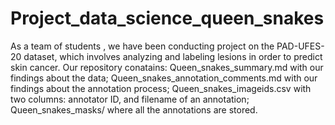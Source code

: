 # Project_data_science_queen_snakes
As a team of students , we have been conducting project on the PAD-UFES-20 dataset, which involves analyzing and labeling lesions in order to predict skin cancer.
Our repository conatains:
    Queen_snakes_summary.md with our findings about the data;
    Queen_snakes_annotation_comments.md with our findings about the annotation process;
    Queen_snakes_imageids.csv with two columns: annotator ID, and filename of an annotation;
    Queen_snakes_masks/ where all the annotations are stored.
